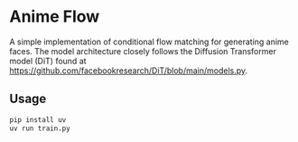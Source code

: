 # Anime Flow

A simple implementation of conditional flow matching for generating anime faces. The model architecture closely follows the Diffusion Transformer model (DiT) found at https://github.com/facebookresearch/DiT/blob/main/models.py.

## Usage

```bash
pip install uv
uv run train.py
```


